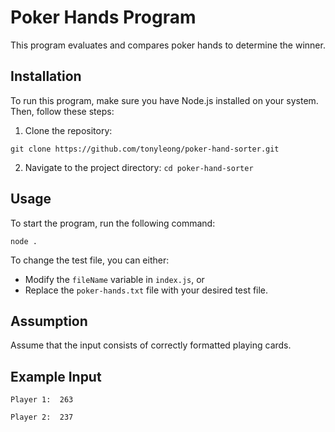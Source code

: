 # Poker Hands Program

This program evaluates and compares poker hands to determine the winner.

## Installation

To run this program, make sure you have Node.js installed on your system. Then, follow these steps:

1. Clone the repository:

```git clone https://github.com/tonyleong/poker-hand-sorter.git```

2. Navigate to the project directory:
```cd poker-hand-sorter```


## Usage

To start the program, run the following command:

```node .```

To change the test file, you can either:
- Modify the `fileName` variable in `index.js`, or
- Replace the `poker-hands.txt` file with your desired test file.

## Assumption

Assume that the input consists of correctly formatted playing cards.

## Example Input
```
Player 1:  263

Player 2:  237
```
#
